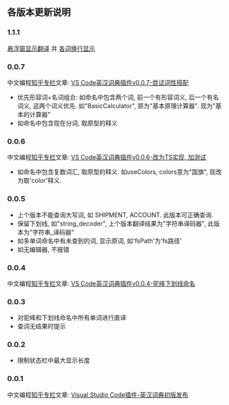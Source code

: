 ## 各版本更新说明

### 1.1.1

[悬浮窗显示翻译](https://github.com/program-in-chinese/vscode_english_chinese_dictionary/pull/46) 并 [各词换行显示](https://github.com/program-in-chinese/vscode_english_chinese_dictionary/pull/69)

### 0.0.7

中文编程[知乎专栏](https://zhuanlan.zhihu.com/codeInChinese)文章: [VS Code英汉词典插件v0.0.7-尝试词性搭配](https://zhuanlan.zhihu.com/p/51525136)
- 优先形容词+名词组合: 如命名中包含两个词, 前一个有形容词义, 后一个有名词义, 这两个词义优先. 如"BasicCalculator", 原为"基本原理计算器". 现为"基本的计算器"
- 如命名中包含现在分词, 取原型的释义

### 0.0.6

中文编程[知乎专栏](https://zhuanlan.zhihu.com/codeInChinese)文章: [VS Code英汉词典插件v0.0.6-改为TS实现, 加测试](https://zhuanlan.zhihu.com/p/51243255)
- 如命名中包含复数词汇, 取原型的释义. 如useColors, colors意为"国旗", 现改为取'color'释义.

### 0.0.5
- 上个版本不能查询大写词, 如 SHIPMENT, ACCOUNT. 此版本可正确查询.
- 保留下划线, 如"string_decoder", 上个版本翻译结果为"字符串译码器", 此版本为"字符串_译码器"
- 如多单词命名中有未查到的词, 显示原词, 如'fsPath'为'fs路径'
- 如无编辑器, 不报错

### 0.0.4

中文编程[知乎专栏](https://zhuanlan.zhihu.com/codeInChinese)文章: [VS Code英汉词典插件v0.0.4-驼峰下划线命名](https://zhuanlan.zhihu.com/p/49133480)

### 0.0.3
- 对驼峰和下划线命名中所有单词进行直译
- 查词无结果时提示

### 0.0.2
- 限制状态栏中最大显示长度

### 0.0.1

中文编程[知乎专栏](https://zhuanlan.zhihu.com/codeInChinese)文章: [Visual Studio Code插件-英汉词典初版发布](https://zhuanlan.zhihu.com/p/48791726)
